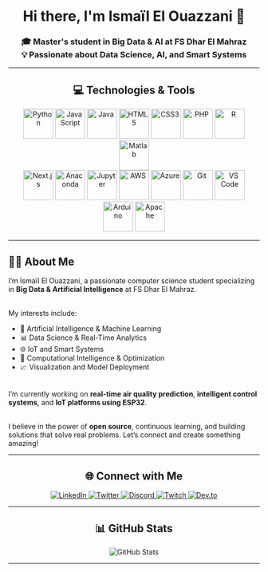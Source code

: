 <!-- HEADER -->
<h1 align="center">Hi there, I'm Ismaïl El Ouazzani 👋</h1>

<h3 align="center">
🎓 Master's student in Big Data & AI at FS Dhar El Mahraz <br>
💡 Passionate about Data Science, AI, and Smart Systems
</h3>

---

<!-- TECHNOLOGIES -->
<h2 align="center">💻 Technologies & Tools</h2>
<div align="center">
  <!-- Languages -->
  <img src="https://cdn.jsdelivr.net/gh/devicons/devicon/icons/python/python-original.svg" height="60" alt="Python"/>
  <img src="https://cdn.jsdelivr.net/gh/devicons/devicon/icons/javascript/javascript-original.svg" height="60" alt="JavaScript"/>
  <img src="https://cdn.jsdelivr.net/gh/devicons/devicon/icons/java/java-original.svg" height="60" alt="Java"/>
  <img src="https://cdn.jsdelivr.net/gh/devicons/devicon/icons/html5/html5-original.svg" height="60" alt="HTML5"/>
  <img src="https://cdn.jsdelivr.net/gh/devicons/devicon/icons/css3/css3-original.svg" height="60" alt="CSS3"/>
  <img src="https://cdn.jsdelivr.net/gh/devicons/devicon/icons/php/php-original.svg" height="60" alt="PHP"/>
  <img src="https://cdn.jsdelivr.net/gh/devicons/devicon/icons/r/r-original.svg" height="60" alt="R"/>
  <img src="https://cdn.jsdelivr.net/gh/devicons/devicon/icons/matlab/matlab-original.svg" height="60" alt="Matlab"/>
</div>

<div align="center">
  <!-- Tools & Frameworks -->
  <img src="https://skillicons.dev/icons?i=nextjs" height="60" alt="Next.js"/>
  <img src="https://cdn.jsdelivr.net/gh/devicons/devicon/icons/anaconda/anaconda-original.svg" height="60" alt="Anaconda"/>
  <img src="https://cdn.jsdelivr.net/gh/devicons/devicon/icons/jupyter/jupyter-original.svg" height="60" alt="Jupyter"/>
  <img src="https://cdn.jsdelivr.net/gh/devicons/devicon/icons/aws/aws-original.svg" height="60" alt="AWS"/>
  <img src="https://cdn.jsdelivr.net/gh/devicons/devicon/icons/azure/azure-original.svg" height="60" alt="Azure"/>
  <img src="https://cdn.jsdelivr.net/gh/devicons/devicon/icons/git/git-original.svg" height="60" alt="Git"/>
  <img src="https://cdn.jsdelivr.net/gh/devicons/devicon/icons/vscode/vscode-original.svg" height="60" alt="VS Code"/>
  <img src="https://cdn.jsdelivr.net/gh/devicons/devicon/icons/arduino/arduino-original.svg" height="60" alt="Arduino"/>
  <img src="https://cdn.jsdelivr.net/gh/devicons/devicon/icons/apache/apache-original.svg" height="60" alt="Apache"/>
</div>

---

<!-- ABOUT ME -->
<h2 align="left">👨‍💻 About Me</h2>
<p>
I’m Ismaïl El Ouazzani, a passionate computer science student specializing in <strong>Big Data & Artificial Intelligence</strong> at FS Dhar El Mahraz.<br><br>

My interests include:
- 🤖 Artificial Intelligence & Machine Learning  
- 📊 Data Science & Real-Time Analytics  
- 🌐 IoT and Smart Systems  
- 🧠 Computational Intelligence & Optimization  
- 📈 Visualization and Model Deployment<br><br>

I’m currently working on <strong>real-time air quality prediction</strong>, <strong>intelligent control systems</strong>, and <strong>IoT platforms using ESP32</strong>.<br><br>

I believe in the power of <strong>open source</strong>, continuous learning, and building solutions that solve real problems. Let’s connect and create something amazing!
</p>

---

<!-- SOCIAL LINKS -->
<h2 align="center">🌐 Connect with Me</h2>
<div align="center">
  <a href="https://www.linkedin.com/in/ismail-elouazzani/" target="_blank">
    <img src="https://img.shields.io/badge/LinkedIn-0A66C2?style=for-the-badge&logo=linkedin&logoColor=white" alt="LinkedIn"/>
  </a>
  <a href="https://x.com/ismalelouazzan1" target="_blank">
    <img src="https://img.shields.io/badge/Twitter-1DA1F2?style=for-the-badge&logo=twitter&logoColor=white" alt="Twitter"/>
  </a>
  <a href="https://discord.com/" target="_blank">
    <img src="https://img.shields.io/badge/Discord-7289DA?style=for-the-badge&logo=discord&logoColor=white" alt="Discord"/>
  </a>
  <a href="https://twitch.tv/" target="_blank">
    <img src="https://img.shields.io/badge/Twitch-9146FF?style=for-the-badge&logo=twitch&logoColor=white" alt="Twitch"/>
  </a>
  <a href="https://ismailelouazzani.wordpress.com/" target="_blank">
    <img src="https://img.shields.io/badge/Dev.to-0A0A0A?style=for-the-badge&logo=dev.to&logoColor=white" alt="Dev.to"/>
  </a>
</div>

---

<!-- GITHUB STATS -->
<h2 align="center">📊 GitHub Stats</h2>
<div align="center">
  <img src="https://github-readme-stats.vercel.app/api?username=ismail-elouazzani&show_icons=true&theme=radical" alt="GitHub Stats"/>
</div>

---

